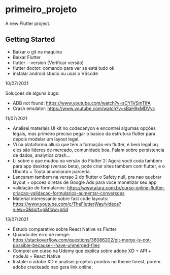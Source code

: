 # primeiro_projeto

A new Flutter project.

## Getting Started

- Baixar o git na maquina
- Baixar Flutter
- flutter --version (Verificar versão)
- flutter doctor: comando para ver se está tudo ok
- instalar android studio ou usar o VScode



10/07/2021

Soluçoes de alguns bugs:
- ADB not found: https://www.youtube.com/watch?v=sCY1VSmTlfA
- Crash emulator: https://www.youtube.com/watch?v=sBaH9xMDVyc


11/07/2021

- Analisei materiais UI kit no codecanyon e encontrei algumas opções legais, mas primeiro preciso pegar o basico da estrutura flutter para depois modelar um layout legal.
- Vi na plataforma allura que tem a formação em flutter, é bem legal pq eles são lideres de mercado, comunidade boa. Falam sobre persistencia de dados, analytics crash...
- Li sobre o que mudou na versão do Flutter 2: Agora você coda tambem para app desktop (versao beta), pode criar sites tambem com flutter, e o Ubuntu + Toyta anunciaram parceria.
- Lancaram tambem na versao 2 do flutter o Safety null, pra nao quebrar layout + opcoes diretas de Google Ads para voce monetizar seu app
- validação de formularios: https://www.alura.com.br/curso-online-flutter-criacao-validacao-formularios-aumentar-conversoes
- Material interessante sobre fast code layouts: https://www.youtube.com/c/TheFlutterWay/videos?view=0&sort=p&flow=grid

13/07/2021

- Estudo comparativo sobre React Native vs Flutter
- Quando der erro de merge: https://stackoverflow.com/questions/36086202/git-merge-is-not-possible-because-i-have-unmerged-files
- Comprei um curso na Udemy que explica sobre adobe XD + API + nodeJs + React Native
- Instalei o adobe XD e analisei projetos prontos no theme forest, porém adobe crackeado nao gera link online.


